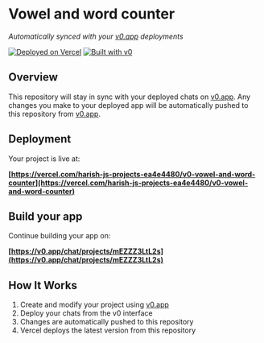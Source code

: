 # Vowel and word counter

*Automatically synced with your [v0.app](https://v0.app) deployments*

[![Deployed on Vercel](https://img.shields.io/badge/Deployed%20on-Vercel-black?style=for-the-badge&logo=vercel)](https://vercel.com/harish-js-projects-ea4e4480/v0-vowel-and-word-counter)
[![Built with v0](https://img.shields.io/badge/Built%20with-v0.app-black?style=for-the-badge)](https://v0.app/chat/projects/mEZZZ3LtL2s)

## Overview

This repository will stay in sync with your deployed chats on [v0.app](https://v0.app).
Any changes you make to your deployed app will be automatically pushed to this repository from [v0.app](https://v0.app).

## Deployment

Your project is live at:

**[https://vercel.com/harish-js-projects-ea4e4480/v0-vowel-and-word-counter](https://vercel.com/harish-js-projects-ea4e4480/v0-vowel-and-word-counter)**

## Build your app

Continue building your app on:

**[https://v0.app/chat/projects/mEZZZ3LtL2s](https://v0.app/chat/projects/mEZZZ3LtL2s)**

## How It Works

1. Create and modify your project using [v0.app](https://v0.app)
2. Deploy your chats from the v0 interface
3. Changes are automatically pushed to this repository
4. Vercel deploys the latest version from this repository
